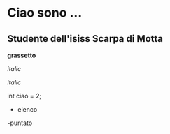 # Ciao sono ...

## Studente dell'isiss Scarpa di Motta

**grassetto**

*italic*

_italic_

int ciao = 2;

- elenco

-puntato

